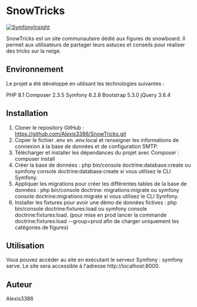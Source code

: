 # SnowTricks

[![SymfonyInsight](https://insight.symfony.com/projects/e3661554-3a4f-4d31-a94f-745bcf9dfe80/mini.svg)](https://insight.symfony.com/projects/e3661554-3a4f-4d31-a94f-745bcf9dfe80)

SnowTricks est un site communautaire dédié aux figures de snowboard. Il permet aux utilisateurs de partager leurs
astuces et conseils pour réaliser des tricks sur la neige.

## Environnement

Le projet a été développé en utilisant les technologies suivantes :

PHP 8.1
Composer 2.3.5
Symfony 6.2.8
Bootstrap 5.3.0
jQuery 3.6.4

## Installation

1. Cloner le repository GitHub : https://github.com/Alexis3386/SnowTricks.git
2. Copier le fichier .env en .env.local et renseigner les informations de connexion à la base de données et de
   configuration SMTP.
3. Télécharger et installer les dépendances du projet avec Composer : composer install
4. Créer la base de données : php bin/console doctrine:database:create ou symfony console doctrine:database:create si
   vous utilisez le CLI Symfony.
5. Appliquer les migrations pour créer les différentes tables de la base de données : php bin/console doctrine:
   migrations:migrate ou symfony console doctrine:migrations:migrate si vous utilisez le CLI Symfony.
6. Installer les fixtures pour avoir une démo de données fictives : php bin/console doctrine:fixtures:load ou symfony
   console doctrine:fixtures:load. (pour mise en prod lancer la commande doctrine:fixtures:load --group=prod afin de
   charger uniquement les catégories de figures)

## Utilisation

Vous pouvez accéder au site en exécutant le serveur Symfony : symfony serve. Le site sera accessible à
l'adresse http://localhost:8000.

## Auteur

Alexis3386
